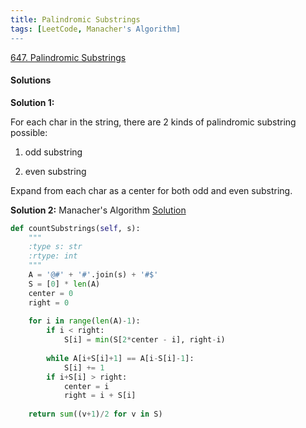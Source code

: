 ```yaml
---
title: Palindromic Substrings
tags: [LeetCode, Manacher's Algorithm]
---
```


[647. Palindromic Substrings](https://leetcode.com/problems/palindromic-substrings/)

#### Solutions
**Solution 1:**

For each char in the string, there are 2 kinds of palindromic substring possible:

1. odd substring

2. even substring

Expand from each char as a center for both odd and even substring.

**Solution 2:** Manacher's Algorithm
[Solution](https://medium.com/hackernoon/manachers-algorithm-explained-longest-palindromic-substring-22cb27a5e96f#:~:text=Manacher's%20Algorithm%20Explained%E2%80%94%20Longest%20Palindromic%20Substring,-Mithra%20Talluri&text=Manacher's%20Algorithm%20helps%20us%20find,insights%20into%20how%20palindromes%20work.)
```python
def countSubstrings(self, s):
    """
    :type s: str
    :rtype: int
    """
    A = '@#' + '#'.join(s) + '#$'
    S = [0] * len(A)
    center = 0
    right = 0
    
    for i in range(len(A)-1):
        if i < right:
            S[i] = min(S[2*center - i], right-i)
        
        while A[i+S[i]+1] == A[i-S[i]-1]:
            S[i] += 1
        if i+S[i] > right:
            center = i
            right = i + S[i]
            
    return sum((v+1)/2 for v in S)
```